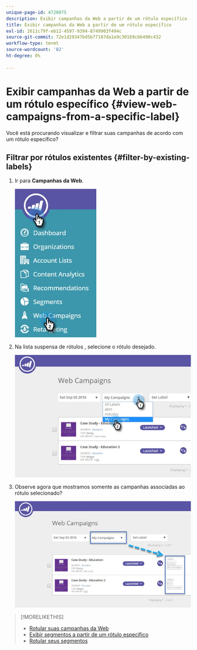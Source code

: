 ```yaml
---
unique-page-id: 4720075
description: Exibir campanhas da Web a partir de um rótulo específico - Documentos do Marketo - Documentação do produto
title: Exibir campanhas da Web a partir de um rótulo específico
exl-id: 2611c79f-eb12-4597-9394-8749903f494c
source-git-commit: 72e1d29347bd5b77107da1e9c30169cb6490c432
workflow-type: tm+mt
source-wordcount: '82'
ht-degree: 0%

---
```


# Exibir campanhas da Web a partir de um rótulo específico {#view-web-campaigns-from-a-specific-label}

Você está procurando visualizar e filtrar suas campanhas de acordo com um rótulo específico?

## Filtrar por rótulos existentes {#filter-by-existing-labels}

1. Ir para **Campanhas da Web**.

   ![](assets/web-campaigns-hand-4.jpg)

1. Na lista suspensa de rótulos , selecione o rótulo desejado.

   ![](assets/web-campaigns-my-campaigns-dropdown-1.jpg)

1. Observe agora que mostramos somente as campanhas associadas ao rótulo selecionado?

   ![](assets/web-campaigns-label-showing-1.jpg)

>[!MORELIKETHIS]
>
>* [Rotular suas campanhas da Web](/help/marketo/product-docs/web-personalization/working-with-web-campaigns/label-your-web-campaigns.md)
>* [Exibir segmentos a partir de um rótulo específico](/help/marketo/product-docs/web-personalization/using-web-segments/view-segments-from-a-specific-label.md)
>* [Rotular seus segmentos](/help/marketo/product-docs/web-personalization/using-web-segments/label-your-segment.md)

